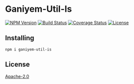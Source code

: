 # Ganiyem-Util-Is
[![NPM Version](https://img.shields.io/npm/v/ganiyem-util-is)](https://www.npmjs.com/package/ganiyem-util-is)
[![Build Status](https://travis-ci.org/yudhatamaaditiyara/Ganiyem-Util-Is.svg?branch=master)](https://travis-ci.org/yudhatamaaditiyara/Ganiyem-Util-Is)
[![Coverage Status](https://coveralls.io/repos/github/yudhatamaaditiyara/Ganiyem-Util-Is/badge.svg?branch=master)](https://coveralls.io/github/yudhatamaaditiyara/Ganiyem-Util-Is?branch=master)
[![License](https://img.shields.io/npm/l/ganiyem-error)](https://github.com/yudhatamaaditiyara/Ganiyem-Util-Is/blob/master/LICENSE)

## Installing
```
npm i ganiyem-util-is
```

## License
[Apache-2.0](https://github.com/yudhatamaaditiyara/Ganiyem-Util-Is/blob/master/LICENSE)
